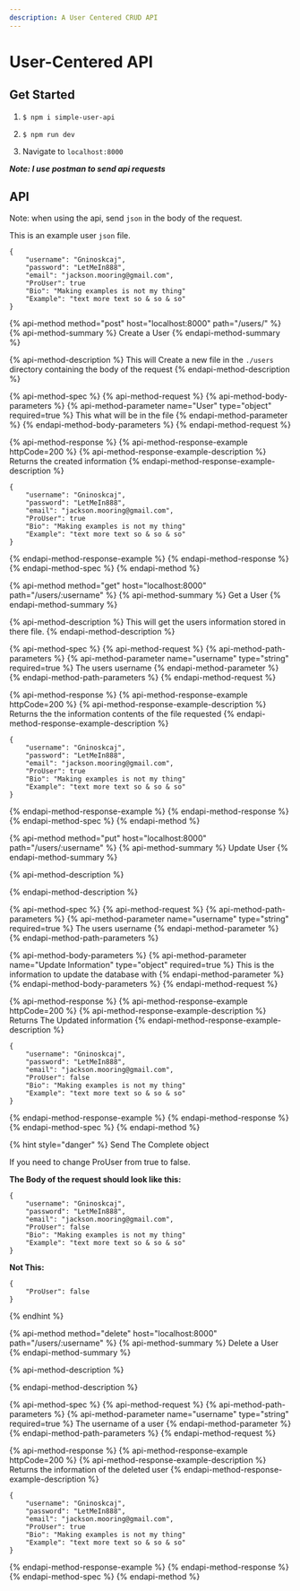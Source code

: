 ```yaml
---
description: A User Centered CRUD API
---
```


# User-Centered API

## Get Started

1. ```
   $ npm i simple-user-api
   ```
2. ```
   $ npm run dev
   ```
3. Navigate to `localhost:8000`

_**Note: I use postman to send api requests**_

## API

Note: when using the api, send `json` in the body of the request.

This is an example user `json` file.

```
{
    "username": "Gninoskcaj",
    "password": "LetMeIn888",
    "email": "jackson.mooring@gmail.com",
    "ProUser": true
    "Bio": "Making examples is not my thing"
    "Example": "text more text so & so & so"
}
```

{% api-method method="post" host="localhost:8000" path="/users/" %}
{% api-method-summary %}
Create a User
{% endapi-method-summary %}

{% api-method-description %}
This will Create a new file in the `./users` directory containing the body of the request
{% endapi-method-description %}

{% api-method-spec %}
{% api-method-request %}
{% api-method-body-parameters %}
{% api-method-parameter name="User" type="object" required=true %}
This what will be in the file
{% endapi-method-parameter %}
{% endapi-method-body-parameters %}
{% endapi-method-request %}

{% api-method-response %}
{% api-method-response-example httpCode=200 %}
{% api-method-response-example-description %}
Returns the created information
{% endapi-method-response-example-description %}

```
{
    "username": "Gninoskcaj",
    "password": "LetMeIn888",
    "email": "jackson.mooring@gmail.com",
    "ProUser": true
    "Bio": "Making examples is not my thing"
    "Example": "text more text so & so & so"
}
```
{% endapi-method-response-example %}
{% endapi-method-response %}
{% endapi-method-spec %}
{% endapi-method %}

{% api-method method="get" host="localhost:8000" path="/users/:username" %}
{% api-method-summary %}
Get a User
{% endapi-method-summary %}

{% api-method-description %}
This will get the users information stored in there file.
{% endapi-method-description %}

{% api-method-spec %}
{% api-method-request %}
{% api-method-path-parameters %}
{% api-method-parameter name="username" type="string" required=true %}
The users username
{% endapi-method-parameter %}
{% endapi-method-path-parameters %}
{% endapi-method-request %}

{% api-method-response %}
{% api-method-response-example httpCode=200 %}
{% api-method-response-example-description %}
Returns the the information contents of the file requested
{% endapi-method-response-example-description %}

```
{
    "username": "Gninoskcaj",
    "password": "LetMeIn888",
    "email": "jackson.mooring@gmail.com",
    "ProUser": true
    "Bio": "Making examples is not my thing"
    "Example": "text more text so & so & so"
}
```
{% endapi-method-response-example %}
{% endapi-method-response %}
{% endapi-method-spec %}
{% endapi-method %}

{% api-method method="put" host="localhost:8000" path="/users/:username" %}
{% api-method-summary %}
Update User
{% endapi-method-summary %}

{% api-method-description %}

{% endapi-method-description %}

{% api-method-spec %}
{% api-method-request %}
{% api-method-path-parameters %}
{% api-method-parameter name="username" type="string" required=true %}
The users username
{% endapi-method-parameter %}
{% endapi-method-path-parameters %}

{% api-method-body-parameters %}
{% api-method-parameter name="Update Information" type="object" required=true %}
This is the information to update the database with
{% endapi-method-parameter %}
{% endapi-method-body-parameters %}
{% endapi-method-request %}

{% api-method-response %}
{% api-method-response-example httpCode=200 %}
{% api-method-response-example-description %}
Returns The Updated information
{% endapi-method-response-example-description %}

```
{
    "username": "Gninoskcaj",
    "password": "LetMeIn888",
    "email": "jackson.mooring@gmail.com",
    "ProUser": false
    "Bio": "Making examples is not my thing"
    "Example": "text more text so & so & so"
}
```
{% endapi-method-response-example %}
{% endapi-method-response %}
{% endapi-method-spec %}
{% endapi-method %}

{% hint style="danger" %}
Send The Complete object

If you need to change ProUser from true to false.

**The Body of the request should look like this:**

```
{
    "username": "Gninoskcaj",
    "password": "LetMeIn888",
    "email": "jackson.mooring@gmail.com",
    "ProUser": false
    "Bio": "Making examples is not my thing"
    "Example": "text more text so & so & so"
}
```

**Not This:**

```
{
    "ProUser": false
}
```
{% endhint %}

{% api-method method="delete" host="localhost:8000" path="/users/:username" %}
{% api-method-summary %}
Delete a User
{% endapi-method-summary %}

{% api-method-description %}

{% endapi-method-description %}

{% api-method-spec %}
{% api-method-request %}
{% api-method-path-parameters %}
{% api-method-parameter name="username" type="string" required=true %}
The username of a user
{% endapi-method-parameter %}
{% endapi-method-path-parameters %}
{% endapi-method-request %}

{% api-method-response %}
{% api-method-response-example httpCode=200 %}
{% api-method-response-example-description %}
Returns the information of the deleted user
{% endapi-method-response-example-description %}

```
{
    "username": "Gninoskcaj",
    "password": "LetMeIn888",
    "email": "jackson.mooring@gmail.com",
    "ProUser": true
    "Bio": "Making examples is not my thing"
    "Example": "text more text so & so & so"
}
```
{% endapi-method-response-example %}
{% endapi-method-response %}
{% endapi-method-spec %}
{% endapi-method %}

